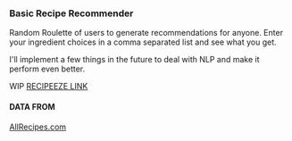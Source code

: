 ### Basic Recipe Recommender

Random Roulette of users to generate recommendations for anyone.
Enter your ingredient choices in a comma separated list and see what you get.

I'll implement a few things in the future to deal with NLP and make it perform even better.

WIP [RECIPEEZE LINK](https://recipeeze.herokuapp.com/index)

#### DATA FROM
[AllRecipes.com](https://www.allrecipes.com/)
